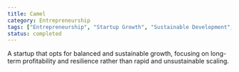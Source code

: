 ```yaml
---
title: Camel
category: Entrepreneurship
tags: ["Entrepreneurship", "Startup Growth", "Sustainable Development", "Resilience"]
status: completed
---
```

A startup that opts for balanced and sustainable growth, focusing on long-term profitability and resilience rather than rapid and unsustainable scaling.
